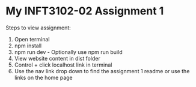 # My INFT3102-02 Assignment 1


Steps to view assignment:
1. Open terminal
2. npm install
3. npm run dev - Optionally use npm run build
4. View website content in dist folder
5. Control + click localhost link in terminal
6. Use the nav link drop down to find the assignment 1 readme or use the links on the home page
